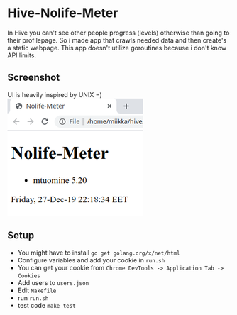 # Hive-Nolife-Meter

In Hive you can't see other people progress (levels) otherwise than going to
their profilepage. So i made app that crawls needed data and then create's a static
webpage. This app doesn't utilize goroutines because i don't know API limits.

## Screenshot

UI is heavily inspired by UNIX =)
![Screenshot](https://github.com/tuommii/hive-nolife-meter/blob/master/screenshot.png "Screenshot")

## Setup

* You might have to install `go get golang.org/x/net/html`
* Configure variables and add your cookie in `run.sh`
* You can get your cookie from `Chrome DevTools -> Application Tab -> Cookies`
* Add users to `users.json`
* Edit `Makefile`
* run `run.sh`
* test code `make test`
